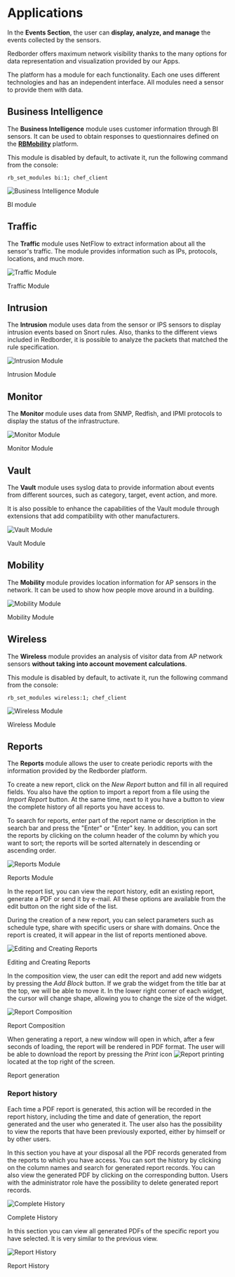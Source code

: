 
# Applications

In the **Events Section**, the user can **display, analyze, and manage** the events collected by the sensors.

Redborder offers maximum network visibility thanks to the many options for data representation and visualization provided by our Apps.

The platform has a module for each functionality. Each one uses different technologies and has an independent interface. All modules need a sensor to provide them with data.

## Business Intelligence

The **Business Intelligence** module uses customer information through BI sensors. It can be used to obtain responses to questionnaires defined on the **[RBMobility](https://rbmobility.redborder.com)** platform.

This module is disabled by default, to activate it, run the following command from the console:

    rb_set_modules bi:1; chef_client

![Business Intelligence Module](images/ch04_img001.png)

BI module

<!-- ## Malware (WIP)

The **Malware** module is a complete solution for detecting malicious files, IP addresses, and URLs. Multiple detection engines and reputation services are employed, going beyond signature-based policies and similar techniques.

This module is disabled by default, to activate it, run the following command from the console:

    rb_set_modules malware:1; rb_set_malware_mode enable logstash; chef_client

![Malware Module](images/ch04_img002.png)

Malware Module -->

## Traffic

The **Traffic** module uses NetFlow to extract information about all the sensor's traffic. The module provides information such as IPs, protocols, locations, and much more.

![Traffic Module](images/ch04_img003.png)

Traffic Module

## Intrusion

The **Intrusion** module uses data from the sensor or IPS sensors to display intrusion events based on Snort rules. Also, thanks to the different views included in Redborder, it is possible to analyze the packets that matched the rule specification.

![Intrusion Module](images/ch04_img004.png)

Intrusion Module

## Monitor

The **Monitor** module uses data from SNMP, Redfish, and IPMI protocols to display the status of the infrastructure.

![Monitor Module](images/ch04_img005.png)

Monitor Module

## Vault

The **Vault** module uses syslog data to provide information about events from different sources, such as category, target, event action, and more.

It is also possible to enhance the capabilities of the Vault module through extensions that add compatibility with other manufacturers.

![Vault Module](images/ch04_img006.png)

Vault Module

## Mobility

The **Mobility** module provides location information for AP sensors in the network. It can be used to show how people move around in a building.

![Mobility Module](images/ch04_img007.png)

Mobility Module

## Wireless

The **Wireless** module provides an analysis of visitor data from AP network sensors **without taking into account movement calculations**.

This module is disabled by default, to activate it, run the following command from the console:

    rb_set_modules wireless:1; chef_client

![Wireless Module](images/ch04_img008.png)

Wireless Module

## Reports

The **Reports** module allows the user to create periodic reports with the information provided by the Redborder platform.

To create a new report, click on the *New Report* button and fill in all required fields. You also have the option to import a report from a file using the *Import Report* button. At the same time, next to it you have a button to view the complete history of all reports you have access to.

To search for reports, enter part of the report name or description in the search bar and press the "Enter" or "Enter" key. In addition, you can sort the reports by clicking on the column header of the column by which you want to sort; the reports will be sorted alternately in descending or ascending order.

![Reports Module](images/ch04_img009-en.png)

Reports Module

In the report list, you can view the report history, edit an existing report, generate a PDF or send it by e-mail. All these options are available from the edit button on the right side of the list.

During the creation of a new report, you can select parameters such as schedule type, share with specific users or share with domains. Once the report is created, it will appear in the list of reports mentioned above.

![Editing and Creating Reports](images/ch04_img049-en.png)

Editing and Creating Reports

In the composition view, the user can edit the report and add new widgets by pressing the *Add Block* button. If we grab the widget from the title bar at the top, we will be able to move it. In the lower right corner of each widget, the cursor will change shape, allowing you to change the size of the widget.

![Report Composition](images/ch04_img052-en.png)

Report Composition

When generating a report, a new window will open in which, after a few seconds of loading, the report will be rendered in PDF format. The user will be able to download the report by pressing the *Print* icon ![Report printing](images/ch04_img055.png) located at the top right of the screen.

Report generation

### Report history

Each time a PDF report is generated, this action will be recorded in the report history, including the time and date of generation, the report generated and the user who generated it.
The user also has the possibility to view the reports that have been previously exported, either by himself or by other users.

In this section you have at your disposal all the PDF records generated from the reports to which you have access. You can sort the history by clicking on the column names and search for generated report records. You can also view the generated PDF by clicking on the corresponding button. Users with the administrator role have the possibility to delete generated report records.

![Complete History](images/ch04_img053-en.png)

Complete History

In this section you can view all generated PDFs of the specific report you have selected. It is very similar to the previous view.

![Report History](images/ch04_img054-en.png)

Report History
